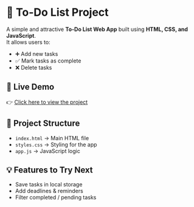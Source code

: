 # 📝 To-Do List Project  

A simple and attractive **To-Do List Web App** built using **HTML, CSS, and JavaScript**.  
It allows users to:  
- ➕ Add new tasks  
- ✅ Mark tasks as complete  
- ❌ Delete tasks  

## 🚀 Live Demo  
👉 [Click here to view the project](https://tejashree-dumasia.github.io/todo-app/)  

## 📂 Project Structure  
- `index.html` → Main HTML file  
- `styles.css` → Styling for the app  
- `app.js` → JavaScript logic  

## 💡 Features to Try Next  
- Save tasks in local storage  
- Add deadlines & reminders  
- Filter completed / pending tasks  
